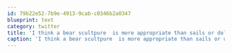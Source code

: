 ```yaml
---
id: 79b22e52-7b9e-4913-9cab-c0346b2a0347
blueprint: text
category: twitter
title: 'I think a bear scultpure  is more appropriate than sails or dolphins!) . "Kelowna" does mean grizzly after all'
caption: 'I think a bear scultpure  is more appropriate than sails or dolphins!) . "Kelowna" does mean grizzly after all'
---
```

